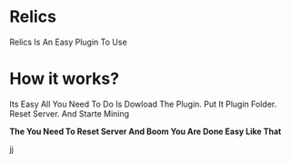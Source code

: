 # Relics
Relics Is An Easy Plugin To Use
# How it works?
Its Easy All You Need To Do Is Dowload The Plugin.
Put It Plugin Folder.
Reset Server.
And Starte Mining

**The You Need To Reset Server And Boom You Are Done Easy Like That**








jj
